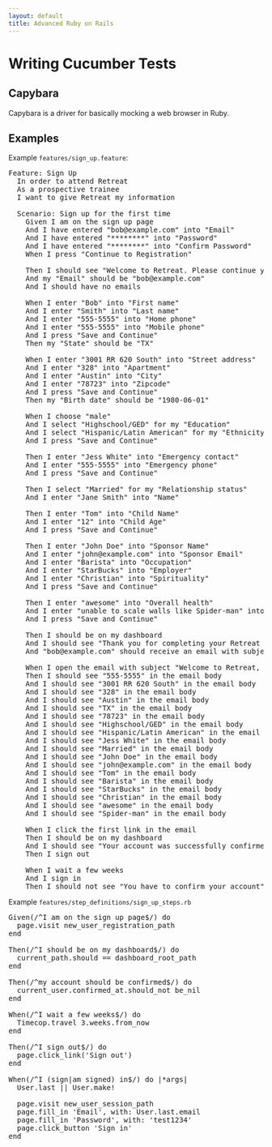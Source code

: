 ```yaml
---
layout: default
title: Advanced Ruby on Rails
---
```


# Writing Cucumber Tests

## Capybara

Capybara is a driver for basically mocking a web browser in Ruby.

## Examples
 
Example `features/sign_up.feature`:

<pre>
Feature: Sign Up
  In order to attend Retreat
  As a prospective trainee
  I want to give Retreat my information

  Scenario: Sign up for the first time
    Given I am on the sign up page
    And I have entered "bob@example.com" into "Email"
    And I have entered "********" into "Password"
    And I have entered "********" into "Confirm Password"
    When I press "Continue to Registration"

    Then I should see "Welcome to Retreat. Please continue your registration below"
    And my "Email" should be "bob@example.com"
    And I should have no emails

    When I enter "Bob" into "First name"
    And I enter "Smith" into "Last name"
    And I enter "555-5555" into "Home phone"
    And I enter "555-5555" into "Mobile phone"
    And I press "Save and Continue"
    Then my "State" should be "TX"

    When I enter "3001 RR 620 South" into "Street address"
    And I enter "328" into "Apartment"
    And I enter "Austin" into "City"
    And I enter "78723" into "Zipcode"
    And I press "Save and Continue"
    Then my "Birth date" should be "1980-06-01"

    When I choose "male"
    And I select "Highschool/GED" for my "Education"
    And I select "Hispanic/Latin American" for my "Ethnicity"
    And I press "Save and Continue"

    Then I enter "Jess White" into "Emergency contact"
    And I enter "555-5555" into "Emergency phone"
    And I press "Save and Continue"

    Then I select "Married" for my "Relationship status"
    And I enter "Jane Smith" into "Name"

    Then I enter "Tom" into "Child Name"
    And I enter "12" into "Child Age"
    And I press "Save and Continue"

    Then I enter "John Doe" into "Sponsor Name"
    And I enter "john@example.com" into "Sponsor Email"
    And I enter "Barista" into "Occupation"
    And I enter "StarBucks" into "Employer"
    And I enter "Christian" into "Spirituality"
    And I press "Save and Continue"

    Then I enter "awesome" into "Overall health"
    And I enter "unable to scale walls like Spider-man" into "Health limitations"
    And I press "Save and Continue"

    Then I should be on my dashboard
    And I should see "Thank you for completing your Retreat profile"
    And "bob@example.com" should receive an email with subject "Welcome to Retreat, Bob Smith"

    When I open the email with subject "Welcome to Retreat, Bob Smith"
    Then I should see "555-5555" in the email body
    And I should see "3001 RR 620 South" in the email body
    And I should see "328" in the email body
    And I should see "Austin" in the email body
    And I should see "TX" in the email body
    And I should see "78723" in the email body
    And I should see "Highschool/GED" in the email body
    And I should see "Hispanic/Latin American" in the email body
    And I should see "Jess White" in the email body
    And I should see "Married" in the email body
    And I should see "John Doe" in the email body
    And I should see "john@example.com" in the email body
    And I should see "Tom" in the email body
    And I should see "Barista" in the email body
    And I should see "StarBucks" in the email body
    And I should see "Christian" in the email body
    And I should see "awesome" in the email body
    And I should see "Spider-man" in the email body

    When I click the first link in the email
    Then I should be on my dashboard
    And I should see "Your account was successfully confirmed. You are now signed in."
    Then I sign out

    When I wait a few weeks
    And I sign in
    Then I should not see "You have to confirm your account"
</pre>

Example `features/step_definitions/sign_up_steps.rb`

<pre>
Given(/^I am on the sign up page$/) do
  page.visit new_user_registration_path
end

Then(/^I should be on my dashboard$/) do
  current_path.should == dashboard_root_path
end

Then(/^my account should be confirmed$/) do
  current_user.confirmed_at.should_not be_nil
end

When(/^I wait a few weeks$/) do
  Timecop.travel 3.weeks.from_now
end

Then(/^I sign out$/) do
  page.click_link('Sign out')
end

When(/^I (sign|am signed) in$/) do |*args|
  User.last || User.make!

  page.visit new_user_session_path
  page.fill_in 'Email', with: User.last.email
  page.fill_in 'Password', with: 'test1234'
  page.click_button 'Sign in'
end
</pre>


